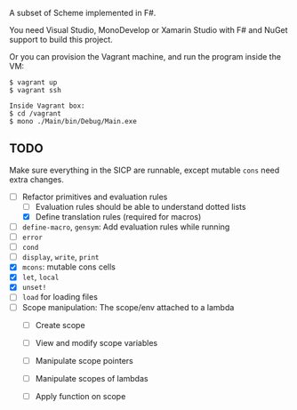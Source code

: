 A subset of Scheme implemented in F#.

You need Visual Studio, MonoDevelop or Xamarin Studio with F# and NuGet support to build this project.

Or you can provision the Vagrant machine, and run the program inside the VM:

```
$ vagrant up
$ vagrant ssh

Inside Vagrant box:
$ cd /vagrant
$ mono ./Main/bin/Debug/Main.exe
```

## TODO
Make sure everything in the SICP are runnable, except mutable `cons` need extra
changes.

- [ ] Refactor primitives and evaluation rules
    - [ ] Evaluation rules should be able to understand dotted lists
    - [X] Define translation rules (required for macros)
- [ ] `define-macro`, `gensym`: Add evaluation rules while running
- [ ] `error`
- [ ] `cond`
- [ ] `display`, `write`, `print`
- [X] `mcons`: mutable cons cells
- [X] `let`, `local`
- [X] `unset!`
- [ ] `load` for loading files
- [ ] Scope manipulation: The scope/env attached to a lambda
    - [ ] Create scope
    - [ ] View and modify scope variables
    - [ ] Manipulate scope pointers
    - [ ] Manipulate scopes of lambdas
    - [ ] Apply function on scope

